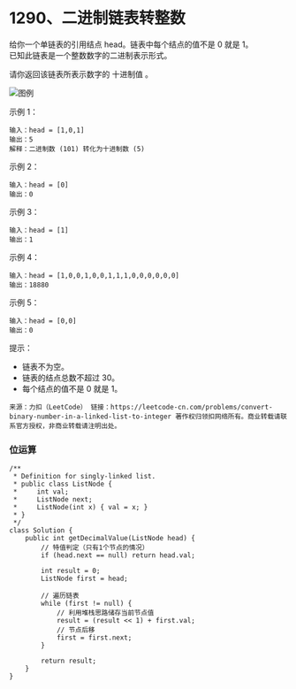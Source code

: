 1290、二进制链表转整数
===

给你一个单链表的引用结点 head。链表中每个结点的值不是 0 就是 1。<br>
已知此链表是一个整数数字的二进制表示形式。<br>

请你返回该链表所表示数字的 十进制值 。<br>

![图例](https://assets.leetcode-cn.com/aliyun-lc-upload/uploads/2019/12/15/graph-1.png)

示例 1：<br>
```
输入：head = [1,0,1]
输出：5
解释：二进制数 (101) 转化为十进制数 (5)
```
示例 2：<br>
```
输入：head = [0]
输出：0
```
示例 3：<br>
```
输入：head = [1]
输出：1
```
示例 4：<br>
```
输入：head = [1,0,0,1,0,0,1,1,1,0,0,0,0,0,0]
输出：18880
```
示例 5：<br>
```
输入：head = [0,0]
输出：0
```
提示：<br>
* 链表不为空。
* 链表的结点总数不超过 30。
* 每个结点的值不是 0 就是 1。

``
来源：力扣（LeetCode）
链接：https://leetcode-cn.com/problems/convert-binary-number-in-a-linked-list-to-integer
著作权归领扣网络所有。商业转载请联系官方授权，非商业转载请注明出处。
``

### 位运算
```
/**
 * Definition for singly-linked list.
 * public class ListNode {
 *     int val;
 *     ListNode next;
 *     ListNode(int x) { val = x; }
 * }
 */
class Solution {
    public int getDecimalValue(ListNode head) {
        // 特值判定（只有1个节点的情况）
        if (head.next == null) return head.val; 

        int result = 0;
        ListNode first = head;

        // 遍历链表
        while (first != null) {
            // 利用堆栈思路储存当前节点值
            result = (result << 1) + first.val;
            // 节点后移
            first = first.next;
        }

        return result;
    }
}
```
